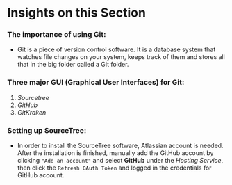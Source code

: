 # Insights on this Section
### The importance of using Git:
- Git is a piece of version control software. It is a database system that watches file changes on your system, keeps track of them and stores all that in the big folder called a Git folder.
### Three major GUI (Graphical User Interfaces) for Git:
1. *Sourcetree*
2. *GitHub*
3. *GitKraken*
### Setting up SourceTree:
- In order to install the SourceTree software, Atlassian account is needed. After the installation is finished, manually add the GitHub account by clicking `"Add an account"` and select **GitHub** under the *Hosting Service*, then click the `Refresh OAuth Token` and logged in the credentials for GitHub account.
